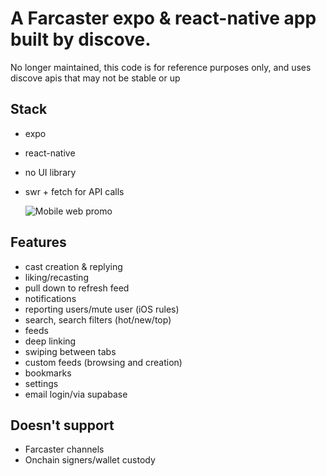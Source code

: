 # A Farcaster expo & react-native app built by discove. 

No longer maintained, this code is for reference purposes only, and uses discove apis that may not be stable or up

## Stack
- expo
- react-native
- no UI library
- swr + fetch for API calls


  ![Mobile web promo](https://github.com/discove-xyz/discove-farcaster-expo-app/assets/614768/6665e1f0-d858-4e80-a2d5-735e09f80221)


## Features
- cast creation & replying
- liking/recasting
- pull down to refresh feed
- notifications
- reporting users/mute user (iOS rules)
- search, search filters (hot/new/top)
- feeds
- deep linking
- swiping between tabs
- custom feeds (browsing and creation)
- bookmarks
- settings
- email login/via supabase

## Doesn't support

- Farcaster channels
- Onchain signers/wallet custody

